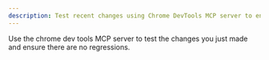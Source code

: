 ```yaml
---
description: Test recent changes using Chrome DevTools MCP server to ensure no regressions
---
```


Use the chrome dev tools MCP server to test the changes you just made and ensure there are no regressions.
